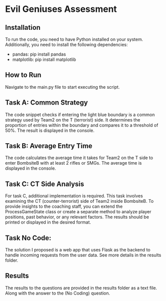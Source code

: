 # Evil Geniuses Assessment

## Installation
To run the code, you need to have Python installed on your system. Additionally, you need to install the following dependencies:
* pandas: pip install pandas
* matplotlib: pip install matplotlib

## How to Run
Navigate to the main.py file to start executing the script.

## Task A: Common Strategy
The code snippet checks if entering the light blue boundary is a common strategy used by Team2 on the T (terrorist) side. It determines the proportion of entries within the boundary and compares it to a threshold of 50%. The result is displayed in the console.

## Task B: Average Entry Time
The code calculates the average time it takes for Team2 on the T side to enter BombsiteB with at least 2 rifles or SMGs. The average time is displayed in the console.

## Task C: CT Side Analysis
For task C, additional implementation is required. This task involves examining the CT (counter-terrorist) side of Team2 inside BombsiteB. To provide insights to the coaching staff, you can extend the ProcessGameState class or create a separate method to analyze player positions, past behavior, or any relevant factors. The results should be printed or displayed in the desired format.

## Task No Code:
The solution I proposed is a web app that uses Flask as the backend
to handle incoming requests from the user data. See more details
in the results folder.

## Results
The results to the questions are provided in the results folder as a text file. Along with the answer to the (No Coding) question.